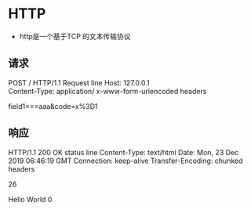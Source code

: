 # HTTP
- http是一个基于TCP 的文本传输协议
## 请求
POST / HTTP/1.1       Request line
Host: 127.0.0.1               
Content-Type: application/       x-www-form-urlencoded         headers

field1===aaa&code=x%3D1

## 响应
HTTP/1.1 200 OK               status line
Content-Type: text/html
Date: Mon, 23 Dec 2019 06:46:19 GMT
Connection: keep-alive
Transfer-Encoding: chunked     headers

26
<html><body> Hello World <body></html>
0
